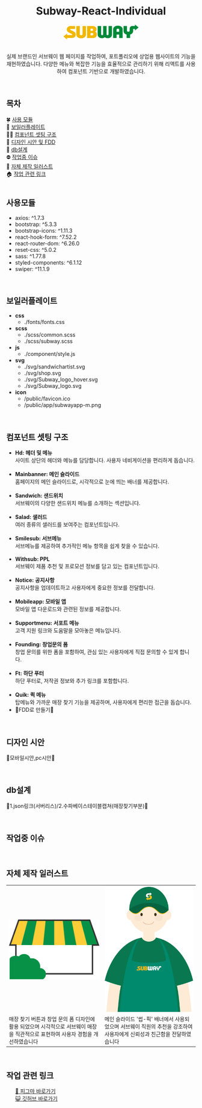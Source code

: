 <div align="center">
    <h1>Subway-React-Individual</h1> 
    <img style="width:200px;" src="./src/svg/Subway_logo.svg">
    </br>
    </br>
    <p>실제 브랜드인 서브웨이 웹 페이지를 작업하여, 포트폴리오에 상업용 웹사이트의 기능을 재현하였습니다. 다양한 메뉴와 복잡한 기능을 효율적으로 관리하기 위해 리액트를 사용하여 컴포넌트 기반으로 개발하였습니다.</p>
    </br>
</div>
<div>
    <h2>목차</h2>
    🍀 <a href="#module">사용 모듈</a></br>
    🌌 <a href="#boilerplate">보일러플레이트</a></br>
    👩‍🔧 <a href="#component">컴포넌트 셋팅 구조</a></br>
    📐 <a href="#design">디자인 시안 및 FDD</a></br>
    🔎 <a href="#db">db설계</a></br>
    ⛔ <a href="#issuse">작업중 이슈</a></br>
    🎨 <a href="#Illustrator">자체 제작 일러스트</a></br>
    🏠 <a href="#link">작업 관련 링크</a></br>
    </br>
</div>
<div id="module">
    <h2>사용모듈</h2>
    <ul>
        <li>axios: ^1.7.3</li>
        <li>bootstrap: ^5.3.3</li>
        <li>bootstrap-icons: ^1.11.3</li>
        <li>react-hook-form: ^7.52.2</li>
        <li>react-router-dom: ^6.26.0</li>
        <li>reset-css: ^5.0.2</li>
        <li>sass: ^1.77.8</li>
        <li>styled-components: ^6.1.12</li>
        <li>swiper: ^11.1.9</li>
    </ul>
    </br>
</div>
<div id="boilerplate">
    <h2>보일러플레이트</h2>
    <ul> 
        <li>
            <b>css</b>
            <ul>
                <li>./fonts/fonts.css</li>
            </ul>
        </li>
        <li>
            <b>scss</b>
            <ul>
                <li>./scss/common.scss</li>
                <li>./scss/subway.scss</li>
            </ul>
        </li>
        <li>
            <b>js</b>
            <ul>
                <li>./component/style.js</li>
            </ul>
        </li>
        <li>
            <b>svg</b>
            <ul>
                <li>./svg/sandwichartist.svg</li>
                <li>./svg/shop.svg</li>
                <li>./svg/Subway_logo_hover.svg</li>
                <li>./svg/Subway_logo.svg</li>
            </ul>
        </li>
        <li>
            <b>icon</b>
            <ul>
                <li>/public/favicon.ico</li>
                <li>/public/app/subwayapp-m.png</li>
            </ul>
        </li>
    </ul>    
    </br>
</div>
<div id="component">
    <h2>컴포넌트 셋팅 구조</h2>
    <ul>
        <li>
            <b>Hd: 헤더 및 메뉴</b></br>
            사이트 상단의 헤더와 메뉴를 담당합니다. 사용자 네비게이션을 편리하게 돕습니다.
        </li></br>
        <li>
            <b>Mainbanner: 메인 슬라이드</b></br>
           홈페이지의 메인 슬라이드로, 시각적으로 눈에 띄는 배너를 제공합니다.
        </li></br>
        <li>
            <b>Sandwich: 샌드위치</b></br>
            서브웨이의 다양한 샌드위치 메뉴를 소개하는 섹션입니다.
        </li></br>
        <li>
            <b>Salad: 샐러드</b></br>
            여러 종류의 샐러드를 보여주는 컴포넌트입니다.
        </li></br>
        <li>
            <b>Smilesub: 서브메뉴</b></br>
            서브메뉴를 제공하여 추가적인 메뉴 항목을 쉽게 찾을 수 있습니다.
        </li></br>
        <li>
            <b>Withsub: PPL</b></br>
            서브웨이 제품 추천 및 프로모션 정보를 담고 있는 컴포넌트입니다.
        </li></br>
        <li>
            <b>Notice: 공지사항</b></br>
            공지사항을 업데이트하고 사용자에게 중요한 정보를 전달합니다.
        </li></br>
        <li>
            <b>Mobileapp: 모바일 앱</b></br>
            모바일 앱 다운로드와 관련된 정보를 제공합니다.
        </li></br>
        <li>
            <b>Supportmenu: 서포트 메뉴</b></br>
            고객 지원 링크와 도움말을 모아놓은 메뉴입니다.
        </li></br>
        <li>
            <b>Founding: 창업문의 폼</b></br>
            창업 문의를 위한 폼을 포함하여, 관심 있는 사용자에게 직접 문의할 수 있게 합니다.
        </li></br>
        <li>
            <b>Ft: 하단 푸터</b></br>
            하단 푸터로, 저작권 정보와 추가 링크를 포함합니다.
        </li></br>
        <li>
            <b>Quik: 퀵 메뉴</b></br>
            탑메뉴와 가까운 매장 찾기 기능을 제공하며, 사용자에게 편리한 접근을 돕습니다.
        </li>
        <li>🎀FDD로 만들기🎀</li>
    </ul>
    </br>
</div>
<div id="design">
    <h2>디자인 시안</h2>
    <p>🎀모바일시안,pc시안🎀</p>
    </br>
</div>
<div id="db">
    <h2>db설계</h2>
    <p>🎀1.json링크(서버리스)/2.수파베이스테이블캡쳐(매장찾기부분)🎀</p>
    </br>
</div>
<div id="issuse">
    <h2>작업중 이슈</h2>
    </br>
</div>
<div id="Illustrator">
    <h2>자체 제작 일러스트</h2>
    <table>
        <tr>
            <th><img src="./src/svg/shop.svg" alt="서브웨이매장svg"></th>
            <th><img src="./src/svg/sandwichartist.svg" alt="서브웨이직원svg"></th>
        </tr>
        <tr>
            <td>매장 찾기 버튼과 창업 문의 폼 디자인에 활용 되었으며 시각적으로 서브웨이 매장을 직관적으로 표현하여 사용자 경험을 개선하였습니다</td>
            <td>메인 슬라이드 '썹-픽' 배너에서 사용되었으며 서브웨이 직원의 추천을 강조하여 사용자에게 신뢰성과 친근함을 전달하였습니다</td>
        </tr>        
    </table>
    </br>
</div>
<div id="link">
    <h2>작업 관련 링크</h2>
    <ul>
        <a href="https://www.figma.com/design/XY866tUpmpETFe5KsnckFi/%EC%84%9C%EB%B8%8C%EC%9B%A8%EC%9D%B4?m=auto&t=xFOBIDSViyqol1ag-6">🐖 피그마 바로가기</a></br>
        <a href="https://github.com/hyunjiq">😺 깃허브 바로가기</a>
    </ul>
</div>